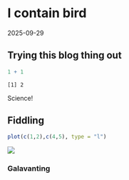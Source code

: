 # I contain bird

2025-09-29

## Trying this blog thing out

``` r
1 + 1
```

    [1] 2

Science!

## Fiddling

``` r
plot(c(1,2),c(4,5), type = "l")
```

![](2025-09-29-I-contain-bird.markdown_strict_files/figure-markdown_strict/unnamed-chunk-2-1.png)

### Galavanting
